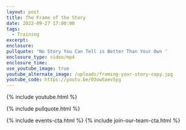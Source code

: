 ```yaml
---
layout: post
title: The Frame of the Story
date: 2022-09-27 17:00:00
tags:
  - Training
excerpt:
enclosure:
pullquote: 'No Story You Can Tell is Better Than Your Own '
enclosure_type: video/mp4
enclosure_time:
use_youtube_image: true
youtube_alternate_image: /uploads/framing-your-story-copy.jpg
youtube_code: https://youtu.be/O3ow5aev5yg
---
```

{% include youtube.html %}

{% include pullquote.html %}

{% include events-cta.html %} {% include join-our-team-cta.html %}